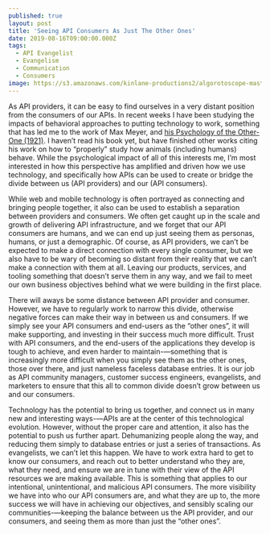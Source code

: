 ```yaml
---
published: true
layout: post
title: 'Seeing API Consumers As Just The Other Ones'
date: 2019-08-16T09:00:00.000Z
tags:
  - API Evangelist
  - Evangelism
  - Communication
  - Consumers
image: https://s3.amazonaws.com/kinlane-productions2/algorotoscope-master/border-crossing-bordercrossing-dali-three.png
---
```

As API providers, it can be easy to find ourselves in a very distant position from the consumers of our APIs. In recent weeks I have been studying the impacts of behavioral approaches to putting technology to work, something that has led me to the work of Max Meyer, and <a href="https://www.amazon.com/Psychology-Other-One-1921-Friedrich-Meyer/dp/1112557342?SubscriptionId=AKIAILSHYYTFIVPWUY6Q&tag=duckduckgo-ffab-20&linkCode=xm2&camp=2025&creative=165953&creativeASIN=1112557342">his Psychology of the Other-One (1921)</a>. I haven’t read his book yet, but have finished other works citing his work on how to “properly” study how animals (including humans) behave. While the psychological impact of all of this interests me, I’m most interested in how this perspective has amplified and driven how we use technology, and specifically how APIs can be used to create or bridge the divide between us (API providers) and our (API consumers).

While web and mobile technology is often portrayed as connecting and bringing people together, it also can be used to establish a separation between providers and consumers. We often get caught up in the scale and growth of delivering API infrastructure, and we forget that our API consumers are humans, and we can end up just seeing them as personas, humans, or just a demographic. Of course, as API providers, we can’t be expected to make a direct connection with every single consumer, but we also have to be wary of becoming so distant from their reality that we can’t make a connection with them at all. Leaving our products, services, and tooling something that doesn’t serve them in any way, and we fail to meet our own business objectives behind what we were building in the first place.

There will aways be some distance between API provider and consumer. However, we have to regularly work to narrow this divide, otherwise negative forces can make their way in between us and consumers. If we simply see your API consumers and end-users as the “other ones”, it will make supporting, and investing in their success much more difficult. Trust with API consumers, and the end-users of the applications they develop is tough to achieve, and even harder to maintain-—something that is increasingly more difficult when you simply see them as the other ones, those over there, and just nameless faceless database entries. It is our job as API community managers, customer success engineers, evangelists, and marketers to ensure that this all to common divide doesn’t grow between us and our consumers.

Technology has the potential to bring us together, and connect us in many new and interesting ways-—APIs are at the center of this technological evolution. However, without the proper care and attention, it also has the potential to push us further apart. Dehumanizing people along the way, and reducing them simply to database entries or just a series of transactions. As evangelists, we can’t let this happen. We have to work extra hard to get to know our consumers, and reach out to better understand who they are, what they need, and ensure we are in tune with their view of the API resources we are making available. This is something that applies to our intentional, unintentional, and malicious API consumers. The more visibility we have into who our API consumers are, and what they are up to, the more success we will have in achieving our objectives, and sensibly scaling our communities-—keeping the balance between us the API provider, and our consumers, and seeing them as more than just the “other ones”.
